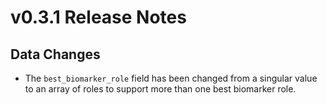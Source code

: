 # v0.3.1 Release Notes

## Data Changes 
- The `best_biomarker_role` field has been changed from a singular value to an array of roles to support more than one best biomarker role.